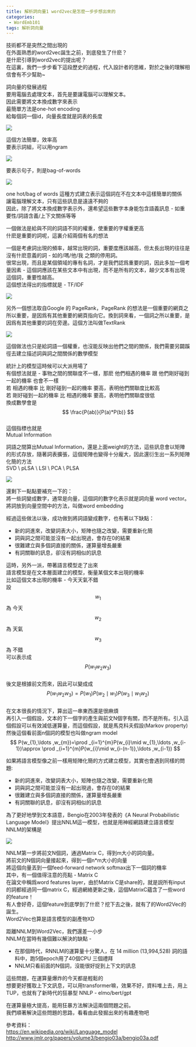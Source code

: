 ```yaml
---                  
title: 解析詞向量1 word2vec是怎麼一步步想出來的                  
categories:                  
 - WordEmb101                  
tags: 解析詞向量                  
---                  
```

        
技術都不是突然之間出現的        
在外面熟悉的word2vec誕生之前，到底發生了什麽？        
是什麽引導到word2vec的提出呢？        
在這裏，我們一步步看下這段歷史的過程，代入設計者的思維，對於之後的理解相信會有不少幫助~        

    
詞向量的發展過程        
要用電腦去處理文本，首先是要讓電腦可以理解文本。        
因此需要將文本換成數字來表示        
最簡單方法是one-hot encoding        
給每個詞一個id，向量長度就是詞表的長度        
        
![](https://raw.githubusercontent.com/voidful/voidful_blog/master/assets/post_src/wordemb/img1)         
        
        
這個方法簡單，效率高        
要表示詞組，可以用ngram        
        
![](https://raw.githubusercontent.com/voidful/voidful_blog/master/assets/post_src/wordemb/img2)        
        
        
要表示句子，則是bag-of-words        
        
![](https://raw.githubusercontent.com/voidful/voidful_blog/master/assets/post_src/wordemb/img3)        
        
        
one hot/bag of words 這種方式建立表示這個詞在不在文本中這樣簡單的關係        
讓電腦理解文本，只有這些訊息是遠遠不夠的        
因此，除了將文本換成數字表示外，還希望這些數字本身能包含語義訊息 - 如重要性/詞語含義/上下文關係等等        
        
一個做法是給與不同的詞語不同的權重，使重要的字權重更高        
什麽是重要的詞呢，這裏介紹兩個有名的想法        
        
一個是考慮詞出現的頻率，越常出現的詞，重要度應該越高，但太長出現的往往是沒有什麽意義的詞 - 如的/嗎/他/我 之類的停用詞。        
很常出現，而且是某個領域的專有名詞，才是我們認爲重要的詞，因此多加一個考量因素 - 這個詞應該在某些文本中有出現，而不是所有的文本，越少文本有出現這個詞，重要性越高。        
這個想法得出的指標就是 - TF/IDF        
        
![](https://raw.githubusercontent.com/voidful/voidful_blog/master/assets/post_src/wordemb/img4)        
        
        
        
另外一個想法取自Google 的 PageRank，PageRank 的想法是一個重要的網頁之所以重要，是因爲有其他重要的網頁指向它。換到詞來看，一個詞之所以重要，是因爲有其他重要的詞在旁邊。這個方法叫做TextRank        
        
![](https://raw.githubusercontent.com/voidful/voidful_blog/master/assets/post_src/wordemb/img5)        
        
        
這個做法也只是給詞語一個權重，也沒能反映出他們之間的關係，我們需要另闢蹊徑去建立描述詞與詞之間關係的數學模型        
        
統計上的模型這時候可以大派用場了        
有個想法就是 - 事物之間的關聯度不一樣，那麽 他們相遇的機率 跟 他們剛好碰到一起的機率 也會不一樣        
若 相遇的機率 比 剛好碰到一起的機率 要高，表明他們關聯度比較高        
若 剛好碰到一起的機率 比 相遇的機率 要高，表明他們關聯度很低        
換成數學會是        
    $$    \frac{P(ab)}{P(a)*P(b)}  $$          
這個指標也就是        
Mutual Information        
        
詞語之間算出Mutual Information，還是上面weight的方法，這些訊息會以矩陣的形式存放，隨著詞表擴張，這個矩陣也變得十分龐大，因此還衍生出一系列矩陣化簡的方法        
SVD \ pLSA \ LSI \ PCA \ PLSA          
        
![](https://raw.githubusercontent.com/voidful/voidful_blog/master/assets/post_src/wordemb/img6)        
        
        
還剩下一點點要補充一下的：        
將一些詞變成數字，通常是向量，這個詞的數字化表示就是詞向量 word vector。        
將詞放到向量空間中的方法，叫做word embedding        
        
經過這些做法以後，成功做到將詞語變成數字，也有著以下缺點：        
        
- 新的詞進來，改變詞表大小，矩陣也隨之改變，需要重新化簡        
- 詞與詞之間可能並沒有一起出現過，會存在0的結果        
- 很難建立與多個詞直接的關係，運算量增長嚴重        
- 有詞關聯的訊息，卻沒有詞相似的訊息        
        
這時，另外一派，帶著語言模型走了出來        
語言模型是在文本層面建立的模型，衡量某個文本出現的機率        
比如這個文本出現的機率 - 今天天氣不錯        
設   $$  w_{1}  $$   為 今天        
  $$  w_{2}  $$   為 天氣        
  $$  w_{3}  $$   為 不錯        
可以表示成   $$  P(w_{1}w_{2}w_{3})  $$          
後文是根據前文而來，因此可以變成成        
  $$  P(w_{1}w_{2}w_{3})=P(w_{1})P(w_{2}\mid w_{1})P(w_{3}\mid w_{1}w_{2})  $$          
在文本很長的情況下，算出這一串東西還是很麻煩        
再引入一個假設，文本的下一個字的產生與前文N個字有關，而不是所有。引入這個假設可以有效減低運算量，而這個假設，就是馬克科夫假設(Markov property)        
然後這個看前面n個詞的模型也叫做ngram model        
$$  P(w_{1},\ldots ,w_{m})=\prod _{i=1}^{m}P(w_{i}\mid w_{1},\ldots ,w_{i-1})\approx \prod _{i=1}^{m}P(w_{i}\mid w_{i-(n-1)},\ldots ,w_{i-1}) $$         
        
如果將語言模型像之前一樣用矩陣化簡的方式建立模型，其實也會遇到同樣的問題:        
        
- 新的詞進來，改變詞表大小，矩陣也隨之改變，需要重新化簡        
- 詞與詞之間可能並沒有一起出現過，會存在0的結果        
- 很難建立與多個詞直接的關係，運算量增長嚴重        
- 有詞關聯的訊息，卻沒有詞相似的訊息        
        
為了更好地學到文本語意，Bengio在2003年發表的《A Neural Probabilistic Language Model》提出NNLM這一模型，也就是用神經網路建立語言模型        
NNLM的架構是        
        
![](https://raw.githubusercontent.com/voidful/voidful_blog/master/assets/post_src/wordemb/img7)        
        
        
NNLM第一步將前文N個詞，通過Matrix C，得到m大小的詞向量。        
將前文的N個詞向量接起來，得到一個n*m大小的向量        
將這個向量丟到一個feed-forward network softmax出下一個詞的機率        
其中，有一個值得注意的亮點 - Matrix C        
在論文中稱爲word features layer，由於Matrix C是share的，就是説所有input的詞都經過同一個matrix C，經過網絡更新之後，這個MatrixC蘊含了一些word的feature！        
有人會好奇，這個feature到底學到了什麽？挖下去之後，就有了的Word2Vec的誕生。        
Word2Vec也算是語言模型的副產物XD        
        
距離NNLM到Word2Vec，我們還差一小步        
NNLM在當時有幾個難以解決的缺點 -         
        
- 在那個時代，RNNLM的運算量十分驚人，在 14 million (13,994,528) 詞的語料中，跑5個epoch用了40個CPU 三個禮拜        
- NNLM只看前面的N個詞，沒能很好捉到上下文的訊息        
        
這些問題，在運算量爆炸的今天都是輕鬆的        
想要更好獲取上下文訊息，可以用transformer嘛，效果不好，資料堆上去，用上TUP，也就有了新時代的狂暴型 NNLP - elmo/bert/gpt        
        
在運算量極大提高，能用狂暴方法解決這兩個問題之前。        
我們順著解決這些問題的思路，看看由此發掘出來的有趣產物吧        
        
        
 參考資料：        
 https://en.wikipedia.org/wiki/Language_model        
 http://www.jmlr.org/papers/volume3/bengio03a/bengio03a.pdf        
